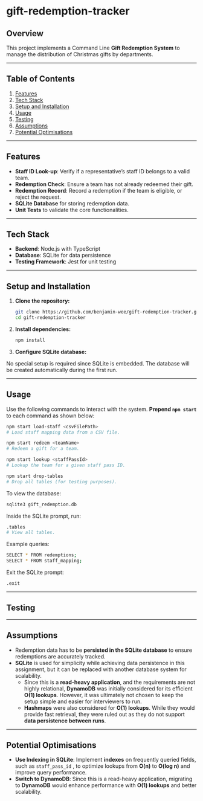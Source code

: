 # gift-redemption-tracker

## Overview

This project implements a Command Line **Gift Redemption System** to manage the distribution of Christmas gifts by departments.

---

## Table of Contents

1. [Features](#features)  
2. [Tech Stack](#tech-stack)  
3. [Setup and Installation](#setup-and-installation)  
4. [Usage](#usage)  
5. [Testing](#testing)  
6. [Assumptions](#assumptions)  
7. [Potential Optimisations](#potential-optimisations)  

---

## Features

- **Staff ID Look-up**: Verify if a representative’s staff ID belongs to a valid team.
- **Redemption Check**: Ensure a team has not already redeemed their gift.
- **Redemption Record**: Record a redemption if the team is eligible, or reject the request.
- **SQLite Database** for storing redemption data.
- **Unit Tests** to validate the core functionalities.

---

## Tech Stack

- **Backend**: Node.js with TypeScript  
- **Database**: SQLite for data persistence  
- **Testing Framework**: Jest for unit testing

---

## Setup and Installation

1. **Clone the repository:**

    ```bash
    git clone https://github.com/benjamin-wee/gift-redemption-tracker.git
    cd gift-redemption-tracker
    ```

2. **Install dependencies:**

    ```bash
    npm install
    ```

3. **Configure SQLite database:**

No special setup is required since SQLite is embedded. The database will be created automatically during the first run.

---

## Usage

Use the following commands to interact with the system. **Prepend `npm start`** to each command as shown below:

```bash
npm start load-staff <csvFilePath>
# Load staff mapping data from a CSV file.

npm start redeem <teamName>
# Redeem a gift for a team.

npm start lookup <staffPassId>
# Lookup the team for a given staff pass ID.

npm start drop-tables
# Drop all tables (for testing purposes).
```

To view the database:

```bash
sqlite3 gift_redemption.db
```
Inside the SQLite prompt, run:

```bash
.tables
# View all tables.
```
Example queries:

```bash
SELECT * FROM redemptions;
SELECT * FROM staff_mapping;
```

Exit the SQLite prompt:
```bash
.exit
```
---

## Testing 

---

## Assumptions

- Redemption data has to be **persisted in the SQLite database** to ensure redemptions are accurately tracked.
- **SQLite** is used for simplicity while achieving data persistence in this assignment, but it can be replaced with another database system for scalability.
  - Since this is a **read-heavy application**, and the requirements are not highly relational, **DynamoDB** was initially considered for its efficient **O(1) lookups**. However, it was ultimately not chosen to keep the setup simple and easier for interviewers to run.
  - **Hashmaps** were also considered for **O(1) lookups**. While they would provide fast retrieval, they were ruled out as they do not support **data persistence between runs**.

---

## Potential Optimisations

- **Use Indexing in SQLite**: Implement **indexes** on frequently queried fields, such as `staff_pass_id` , to optimize lookups from **O(n)** to **O(log n)** and improve query performance.
- **Switch to DynamoDB**: Since this is a read-heavy application, migrating to **DynamoDB** would enhance performance with **O(1) lookups** and better scalability.





